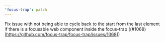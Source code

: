 ```yaml
---
'focus-trap': patch
---
```


Fix issue with not being able to cycle back to the start from the last element if there is a focusable web component inside the focus-trap ((#1068)[https://github.com/focus-trap/focus-trap/issues/1068])
